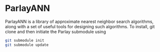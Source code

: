 # ParlayANN

ParlayANN is a library of approximate nearest neighbor search algorithms, along with a set of useful tools for designing such algorithms. To install, git clone and then initiate the Parlay submodule using 

```bash
git submodule init
git submodule update
```